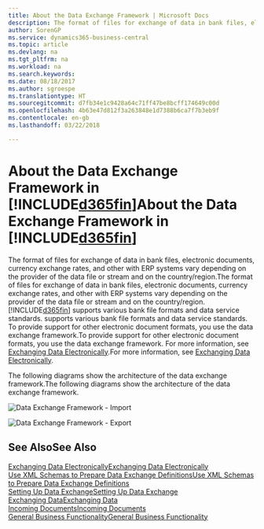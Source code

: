 ```yaml
---
title: About the Data Exchange Framework | Microsoft Docs
description: The format of files for exchange of data in bank files, electronic documents, currency exchange rates, and other with ERP systems vary depending on the provider of the data file or stream and on the country/region.
author: SorenGP
ms.service: dynamics365-business-central
ms.topic: article
ms.devlang: na
ms.tgt_pltfrm: na
ms.workload: na
ms.search.keywords: 
ms.date: 08/18/2017
ms.author: sgroespe
ms.translationtype: HT
ms.sourcegitcommit: d7fb34e1c9428a64c71ff47be8bcff174649c00d
ms.openlocfilehash: 4b63e47d812f3a263848e1d7388b6ca7f7b3eb9f
ms.contentlocale: en-gb
ms.lasthandoff: 03/22/2018

---
```

# <a name="about-the-data-exchange-framework-in-included365finincludesd365finmdmd"></a><span data-ttu-id="baf94-103">About the Data Exchange Framework in [!INCLUDE[d365fin](includes/d365fin_md.md)]</span><span class="sxs-lookup"><span data-stu-id="baf94-103">About the Data Exchange Framework in [!INCLUDE[d365fin](includes/d365fin_md.md)]</span></span>
<span data-ttu-id="baf94-104">The format of files for exchange of data in bank files, electronic documents, currency exchange rates, and other with ERP systems vary depending on the provider of the data file or stream and on the country/region.</span><span class="sxs-lookup"><span data-stu-id="baf94-104">The format of files for exchange of data in bank files, electronic documents, currency exchange rates, and other with ERP systems vary depending on the provider of the data file or stream and on the country/region.</span></span> [!INCLUDE[d365fin](includes/d365fin_md.md)]<span data-ttu-id="baf94-105"> supports various bank file formats and data service standards.</span><span class="sxs-lookup"><span data-stu-id="baf94-105"> supports various bank file formats and data service standards.</span></span> <span data-ttu-id="baf94-106">To provide support for other electronic document formats, you use the data exchange framework.</span><span class="sxs-lookup"><span data-stu-id="baf94-106">To provide support for other electronic document formats, you use the data exchange framework.</span></span> <span data-ttu-id="baf94-107">For more information, see [Exchanging Data Electronically](across-data-exchange.md).</span><span class="sxs-lookup"><span data-stu-id="baf94-107">For more information, see [Exchanging Data Electronically](across-data-exchange.md).</span></span>    

 <span data-ttu-id="baf94-108">The following diagrams show the architecture of the data exchange framework.</span><span class="sxs-lookup"><span data-stu-id="baf94-108">The following diagrams show the architecture of the data exchange framework.</span></span>  

 ![Data Exchange Framework &#45; Import](media/across-data-exchange/dataexchangeframework_import.png)  

 ![Data Exchange Framework &#45; Export](media/across-data-exchange/dataexchangeframework_export.png)  

## <a name="see-also"></a><span data-ttu-id="baf94-111">See Also</span><span class="sxs-lookup"><span data-stu-id="baf94-111">See Also</span></span>  
[<span data-ttu-id="baf94-112">Exchanging Data Electronically</span><span class="sxs-lookup"><span data-stu-id="baf94-112">Exchanging Data Electronically</span></span>](across-data-exchange.md)  
[<span data-ttu-id="baf94-113">Use XML Schemas to Prepare Data Exchange Definitions</span><span class="sxs-lookup"><span data-stu-id="baf94-113">Use XML Schemas to Prepare Data Exchange Definitions</span></span>](across-how-to-use-xml-schemas-to-prepare-data-exchange-definitions.md)  
[<span data-ttu-id="baf94-114">Setting Up Data Exchange</span><span class="sxs-lookup"><span data-stu-id="baf94-114">Setting Up Data Exchange</span></span>](across-set-up-data-exchange.md)  
[<span data-ttu-id="baf94-115">Exchanging Data</span><span class="sxs-lookup"><span data-stu-id="baf94-115">Exchanging Data</span></span>](across-exchange-data.md)  
[<span data-ttu-id="baf94-116">Incoming Documents</span><span class="sxs-lookup"><span data-stu-id="baf94-116">Incoming Documents</span></span>](across-income-documents.md)  
[<span data-ttu-id="baf94-117">General Business Functionality</span><span class="sxs-lookup"><span data-stu-id="baf94-117">General Business Functionality</span></span>](ui-across-business-areas.md)  

